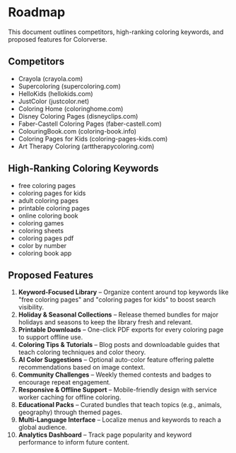# Roadmap

This document outlines competitors, high-ranking coloring keywords, and proposed features for Colorverse.

## Competitors
- Crayola (crayola.com)
- Supercoloring (supercoloring.com)
- HelloKids (hellokids.com)
- JustColor (justcolor.net)
- Coloring Home (coloringhome.com)
- Disney Coloring Pages (disneyclips.com)
- Faber-Castell Coloring Pages (faber-castell.com)
- ColouringBook.com (coloring-book.info)
- Coloring Pages for Kids (coloring-pages-kids.com)
- Art Therapy Coloring (arttherapycoloring.com)

## High-Ranking Coloring Keywords
- free coloring pages
- coloring pages for kids
- adult coloring pages
- printable coloring pages
- online coloring book
- coloring games
- coloring sheets
- coloring pages pdf
- color by number
- coloring book app

## Proposed Features
1. **Keyword-Focused Library** – Organize content around top keywords like "free coloring pages" and "coloring pages for kids" to boost search visibility.
2. **Holiday & Seasonal Collections** – Release themed bundles for major holidays and seasons to keep the library fresh and relevant.
3. **Printable Downloads** – One-click PDF exports for every coloring page to support offline use.
4. **Coloring Tips & Tutorials** – Blog posts and downloadable guides that teach coloring techniques and color theory.
5. **AI Color Suggestions** – Optional auto-color feature offering palette recommendations based on image context.
6. **Community Challenges** – Weekly themed contests and badges to encourage repeat engagement.
7. **Responsive & Offline Support** – Mobile-friendly design with service worker caching for offline coloring.
8. **Educational Packs** – Curated bundles that teach topics (e.g., animals, geography) through themed pages.
9. **Multi-Language Interface** – Localize menus and keywords to reach a global audience.
10. **Analytics Dashboard** – Track page popularity and keyword performance to inform future content.

